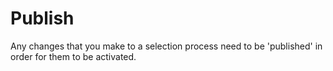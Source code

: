 # Publish
Any changes that you make to a selection process need to be 'published' in order for them to be activated.  